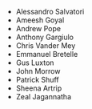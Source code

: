 * Alessandro Salvatori
* Ameesh Goyal
* Andrew Pope
* Anthony Gargiulo
* Chris Vander Mey
* Emmanuel Bretelle
* Gus Luxton
* John Morrow
* Patrick Shuff
* Sheena Artrip
* Zeal Jagannatha
